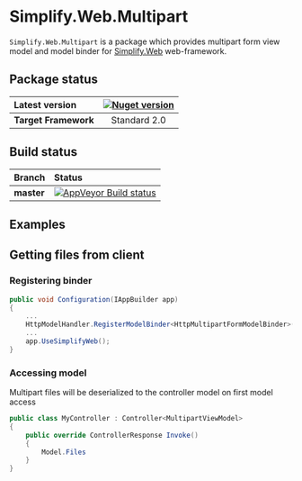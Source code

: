 # Simplify.Web.Multipart

`Simplify.Web.Multipart` is a package which provides multipart form view model and model binder for [Simplify.Web](https://github.com/i4004/Simplify.Web)  web-framework.

## Package status

| Latest version | [![Nuget version](http://img.shields.io/badge/nuget-v1.0-blue.png)](https://www.nuget.org/packages/Simplify.Web.Multipart/) |
| :------ | :------: |
| **Target Framework** | Standard 2.0 |

## Build status

| Branch | Status |
| :------ | :------ |
| **master** | [![AppVeyor Build status](https://ci.appveyor.com/api/projects/status/i8sons2botn3xxiw/branch/master?svg=true)](https://ci.appveyor.com/project/i4004/simplify-web-multipart/branch/master) |

## Examples

## Getting files from client

### Registering binder

```csharp
public void Configuration(IAppBuilder app)
{
	...
	HttpModelHandler.RegisterModelBinder<HttpMultipartFormModelBinder>();
	...
	app.UseSimplifyWeb();
}
```

### Accessing model

Multipart files will be deserialized to the controller model on first model access
```csharp
public class MyController : Controller<MultipartViewModel>
{
	public override ControllerResponse Invoke()
	{
		Model.Files
	}
}
```